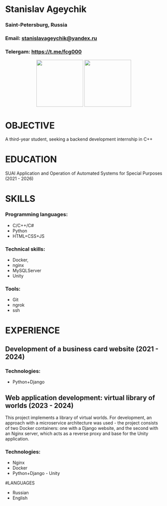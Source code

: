 # Stanislav Ageychik 
### Saint-Petersburg, Russia
### Email: stanislavageychik@yandex.ru 
### Telergam: https://t.me/fcg000

<p align='center' style ="width: 100%">
   <a href="https://github-readme-stats.vercel.app/api?username=fcg-coder&show_icons=true&count_private=true">
       <img height=150 src="https://github-readme-stats.vercel.app/api?username=fcg-coder&show_icons=true&count_private=true"/></a>
   <a href="https://github.com/fcg-coder/github-readme-stats">
       <img height=150 src="https://github-readme-stats.vercel.app/api/top-langs/?username=fcg-coder&layout=compact"/></a>
</p>

# OBJECTIVE
A third-year student, seeking a backend development internship in C++


# EDUCATION
SUAI Application and Operation of Automated Systems for Special Purposes (2021 - 2026)


# SKILLS

### Programming languages: 
- C/C++/C#
- Python
- HTML+CSS+JS

### Technical skills: 
- Docker,
- nginx
- MySQLServer
- Unity

### Tools:
- Git
- ngrok 
- ssh


# EXPERIENCE

## Development of a business card website (2021 - 2024)

### Technologies:
- Python+Django

## Web application development: virtual library of worlds (2023 - 2024)

This project implements a library of virtual worlds. For development, an approach with a microservice architecture was used - the project consists of two Docker containers: one with a Django website, and the second with an Nginx server, which acts as a reverse proxy and base for the Unity application.

### Technologies: 
- Nginx
- Docker
- Python+Django - Unity


#LANGUAGES
- Russian
- English


